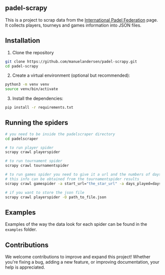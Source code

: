 ## padel-scrapy

This is a project to scrap data from the [International Padel Federation](https://www.padelfip.com/es/) page. It collects players, tourneys and games information into JSON files.

## Installation

1)  Clone the repository

``` bash
git clone https://github.com/manuelandersen/padel-scrapy.git
cd padel-scrapy
```

2)  Create a virtual environment (optional but recommended):

``` bash
python3 -m venv venv
source venv/bin/activate
```

3)  Install the dependencies:

``` bash
pip install -r requirements.txt
```

## Running the spiders

``` bash
# you need to be inside the padelscraper directory
cd padelscraper

# to run player spider
scrapy crawl playerspider 

# to run tournament spider
scrapy crawl tournamentspider

# to run games spider you need to give it a url and the numbers of days played
# this info can be obtained from the tournamentspider results
scrapy crawl gamespider -a start_url="the_star_url" -a days_played=days_played

# if you want to store the json file 
scrapy crawl playerspider -O path_to_file.json
```

## Examples

Examples of the way the data look for each spider can be found in the `examples` folder.

## Contributions

We welcome contributions to improve and expand this project! Whether you're fixing a bug, adding a new feature, or improving documentation, your help is appreciated.